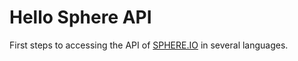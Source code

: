 Hello Sphere API
================

First steps to accessing the API of [SPHERE.IO](http://sphere.io/) in several languages.
